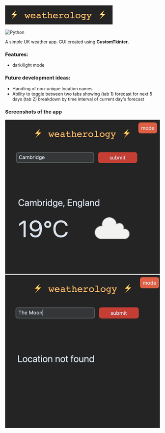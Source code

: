 ![Weatherology logo](images/logo.jpg)  

![Python](https://img.shields.io/badge/python-3670A0?style=for-the-badge&logo=python&logoColor=ffdd54)


A simple UK weather app. GUI created using **CustomTkinter**.
### Features:
- dark/light mode

### Future development ideas:
- Handling of non-unique location names
- Ability to toggle between two tabs showing (tab 1) forecast for next 5 days (tab 2) breakdown by time interval of current day's forecast


### Screenshots of the app
![Screenshot 1](images/screenshot1.jpg)
![Screenshot 2](images/screenshot2.jpg)
